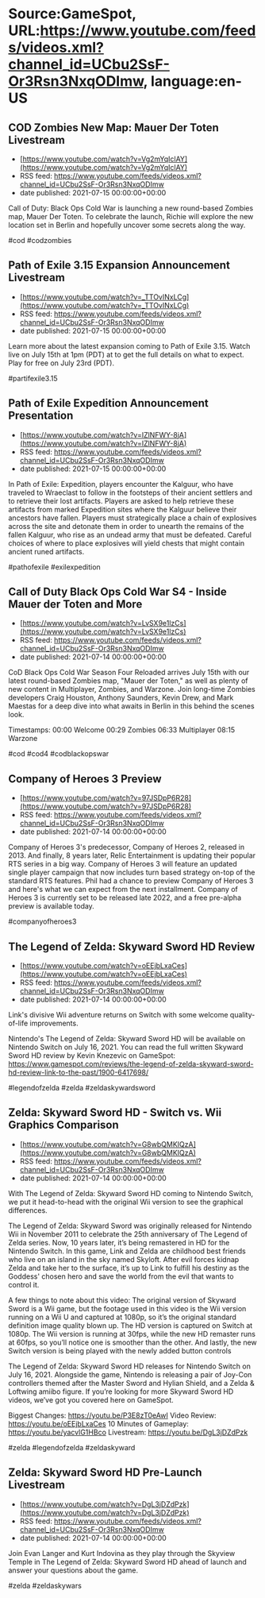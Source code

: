 # Source:GameSpot, URL:https://www.youtube.com/feeds/videos.xml?channel_id=UCbu2SsF-Or3Rsn3NxqODImw, language:en-US

## COD Zombies New Map: Mauer Der Toten Livestream
 - [https://www.youtube.com/watch?v=Vg2mYqIclAY](https://www.youtube.com/watch?v=Vg2mYqIclAY)
 - RSS feed: https://www.youtube.com/feeds/videos.xml?channel_id=UCbu2SsF-Or3Rsn3NxqODImw
 - date published: 2021-07-15 00:00:00+00:00

Call of Duty: Black Ops Cold War is launching a new round-based Zombies map, Mauer Der Toten. To celebrate the launch, Richie will explore the new location set in Berlin and hopefully uncover some secrets along the way.

#cod #codzombies

## Path of Exile 3.15 Expansion Announcement Livestream
 - [https://www.youtube.com/watch?v=_TTOvINxLCg](https://www.youtube.com/watch?v=_TTOvINxLCg)
 - RSS feed: https://www.youtube.com/feeds/videos.xml?channel_id=UCbu2SsF-Or3Rsn3NxqODImw
 - date published: 2021-07-15 00:00:00+00:00

Learn more about the latest expansion coming to Path of Exile 3.15. Watch live on July 15th at 1pm (PDT) at to get the full details on what to expect. Play for free on July 23rd (PDT).

#partifexile3.15

## Path of Exile Expedition Announcement Presentation
 - [https://www.youtube.com/watch?v=IZlNFWY-8jA](https://www.youtube.com/watch?v=IZlNFWY-8jA)
 - RSS feed: https://www.youtube.com/feeds/videos.xml?channel_id=UCbu2SsF-Or3Rsn3NxqODImw
 - date published: 2021-07-15 00:00:00+00:00

In Path of Exile: Expedition, players encounter the Kalguur, who have traveled to Wraeclast to follow in the footsteps of their ancient settlers and to retrieve their lost artifacts. Players are asked to help retrieve these artifacts from marked Expedition sites where the Kalguur believe their ancestors have fallen. Players must strategically place a chain of explosives across the site and detonate them in order to unearth the remains of the fallen Kalguur, who rise as an undead army that must be defeated. Careful choices of where to place explosives will yield chests that might contain ancient runed artifacts.

#pathofexile #exilexpedition

## Call of Duty Black Ops Cold War S4 - Inside Mauer der Toten and More
 - [https://www.youtube.com/watch?v=LvSX9e1lzCs](https://www.youtube.com/watch?v=LvSX9e1lzCs)
 - RSS feed: https://www.youtube.com/feeds/videos.xml?channel_id=UCbu2SsF-Or3Rsn3NxqODImw
 - date published: 2021-07-14 00:00:00+00:00

CoD Black Ops Cold War Season Four Reloaded arrives July 15th with our latest round-based Zombies map, "Mauer der Toten," as well as plenty of new content in Multiplayer, Zombies, and Warzone. Join long-time Zombies developers Craig Houston, Anthony Saunders, Kevin Drew, and Mark Maestas for a deep dive into what awaits in Berlin in this behind the scenes look.
 
Timestamps:
00:00 Welcome
00:29 Zombies
06:33 Multiplayer
08:15 Warzone

#cod #cod4 #codblackopswar

## Company of Heroes 3 Preview
 - [https://www.youtube.com/watch?v=97JSDpP6R28](https://www.youtube.com/watch?v=97JSDpP6R28)
 - RSS feed: https://www.youtube.com/feeds/videos.xml?channel_id=UCbu2SsF-Or3Rsn3NxqODImw
 - date published: 2021-07-14 00:00:00+00:00

Company of Heroes 3's predecessor, Company of Heroes 2, released in 2013. And finally, 8 years later, Relic Entertainment is updating their popular RTS series in a big way. Company of Heroes 3 will feature an updated single player campaign that now includes turn based strategy on-top of the standard RTS features. Phil had a chance to preview Company of Heroes 3 and here's what we can expect from the next installment. Company of Heroes 3 is currently set to be released late 2022, and a free pre-alpha preview is available today.

#companyofheroes3

## The Legend of Zelda: Skyward Sword HD Review
 - [https://www.youtube.com/watch?v=oEEjbLxaCes](https://www.youtube.com/watch?v=oEEjbLxaCes)
 - RSS feed: https://www.youtube.com/feeds/videos.xml?channel_id=UCbu2SsF-Or3Rsn3NxqODImw
 - date published: 2021-07-14 00:00:00+00:00

Link's divisive Wii adventure returns on Switch with some welcome quality-of-life improvements.

Nintendo's The Legend of Zelda: Skyward Sword HD will be available on Nintendo Switch on July 16, 2021. You can read the full written Skyward Sword HD review by Kevin Knezevic on GameSpot: https://www.gamespot.com/reviews/the-legend-of-zelda-skyward-sword-hd-review-link-to-the-past/1900-6417698/

#legendofzelda #zelda #zeldaskywardsword

## Zelda: Skyward Sword HD - Switch vs. Wii Graphics Comparison
 - [https://www.youtube.com/watch?v=G8wbQMKIQzA](https://www.youtube.com/watch?v=G8wbQMKIQzA)
 - RSS feed: https://www.youtube.com/feeds/videos.xml?channel_id=UCbu2SsF-Or3Rsn3NxqODImw
 - date published: 2021-07-14 00:00:00+00:00

With The Legend of Zelda: Skyward Sword HD coming to Nintendo Switch, we put it head-to-head with the original Wii version to see the graphical differences.

The Legend of Zelda: Skyward Sword was originally released for Nintendo Wii in November 2011 to celebrate the 25th anniversary of The Legend of Zelda series. Now, 10 years later, it’s being remastered in HD for the Nintendo Switch. In this game, Link and Zelda are childhood best friends who live on an island in the sky named Skyloft. After evil forces kidnap Zelda and take her to the surface, it’s up to Link to fulfill his destiny as the Goddess' chosen hero and save the world from the evil that wants to control it.

A few things to note about this video: The original version of Skyward Sword is a Wii game, but the footage used in this video is the Wii version running on a Wii U and captured at 1080p, so it’s the original standard definition image quality blown up. The HD version is captured on Switch at 1080p. The Wii version is running at 30fps, while the new HD remaster runs at 60fps, so you’ll notice one is smoother than the other. And lastly, the new Switch version is being played with the newly added button controls

The Legend of Zelda: Skyward Sword HD releases for Nintendo Switch on July 16, 2021. Alongside the game, Nintendo is releasing a pair of Joy-Con controllers themed after the Master Sword and Hylian Shield, and a Zelda & Loftwing amiibo figure. If you’re looking for more Skyward Sword HD videos, we’ve got you covered here on GameSpot.

Biggest Changes: https://youtu.be/P3E8zT0eAwI
Video Review: https://youtu.be/oEEjbLxaCes
10 Minutes of Gameplay: https://youtu.be/yacvlG1HBco
Livestream: https://youtu.be/DgL3jDZdPzk

#zelda #legendofzelda #zeldaskyward

## Zelda: Skyward Sword HD Pre-Launch Livestream
 - [https://www.youtube.com/watch?v=DgL3jDZdPzk](https://www.youtube.com/watch?v=DgL3jDZdPzk)
 - RSS feed: https://www.youtube.com/feeds/videos.xml?channel_id=UCbu2SsF-Or3Rsn3NxqODImw
 - date published: 2021-07-14 00:00:00+00:00

Join Evan Langer and Kurt Indovina as they play through the Skyview Temple in The Legend of Zelda: Skyward Sword HD ahead of launch and answer your questions about the game.

#zelda #zeldaskywars

